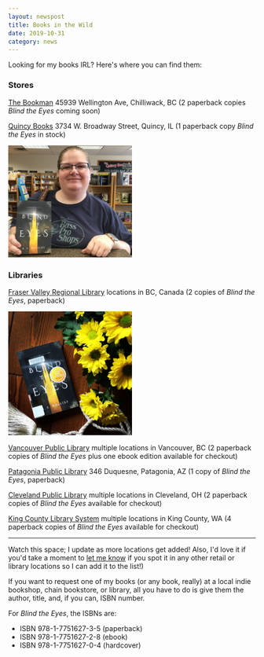```yaml
---
layout: newspost
title: Books in the Wild
date: 2019-10-31
category: news
---
```


Looking for my books IRL? Here's where you can find them:

### Stores

[The Bookman](https://www.bookman.ca/)
45939 Wellington Ave, Chilliwack, BC (2 paperback copies *Blind the Eyes* coming soon)

[Quincy Books](https://www.bookandtoy.net/)
3734 W. Broadway Street, Quincy, IL (1 paperback copy *Blind the Eyes* in stock)

<a href="https://twitter.com/BooksQuincy/status/1125821069833789442" target="_blank"><img src="/QuincyBooks.jpg" style="width:50%;"></a>

### Libraries

[Fraser Valley Regional Library](https://fvrl.bibliocommons.com/item/show/1776036021)
locations in BC, Canada (2 copies of *Blind the Eyes*, paperback)

<a href="https://fvrl.bibliocommons.com/item/show/1776036021" target="_blank"><img src="/FVRLBookstagram.JPG" style="width:50%;"></a>

[Vancouver Public Library](https://vpl.bibliocommons.com/item/show/6786290038)
multiple locations in Vancouver, BC (2 paperback copies of *Blind the Eyes* plus one ebook edition available for checkout)

[Patagonia Public Library](https://patagonia.biblionix.com/catalog/?st=88EB7C0E3777AAB5E0D8A8C1DA2B9822)
346 Duquesne, Patagonia, AZ (1 copy of *Blind the Eyes*, paperback)

[Cleveland Public Library](https://search.clevnet.org/client/en_US/cpl-main/search/detailnonmodal/ent:$002f$002fSD_ILS$002f0$002fSD_ILS:7605508/one)
multiple locations in Cleveland, OH (2 paperback copies of *Blind the Eyes* available for checkout)

[King County Library System](https://kcls.bibliocommons.com/item/show/1894457082#)
multiple locations in King County, WA (4 paperback copies of *Blind the Eyes* available for checkout)

---

Watch this space; I update as more locations get added! Also, I'd love it if you'd take a moment to [let me know](mailto:kaiewrites@gmail.com) if you spot it in any other retail or library locations so I can add it to the list!)

If you want to request one of my books (or any book, really) at a local indie bookshop, chain bookstore, or library, all you have to do is give them the author, title, and, if you can, ISBN number.

For *Blind the Eyes*, the ISBNs are:

- ISBN 978-1-7751627-3-5 (paperback)
- ISBN 978-1-7751627-2-8 (ebook)
- ISBN 978-1-7751627-0-4 (hardcover)
